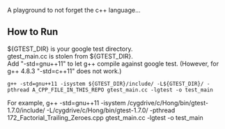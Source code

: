 A playground to not forget the c++ language...

## How to Run
${GTEST_DIR} is your google test directory.       
gtest_main.cc is stolen from ${GTEST_DIR}.        
Add "-std=gnu++11" to let g++ compile against google test. (However, for g++ 4.8.3 "-std=c++11" does not work.)     


    g++ -std=gnu++11 -isystem ${GTEST_DIR}/include/ -L${GTEST_DIR}/ -pthread A_CPP_FILE_IN_THIS_REPO gtest_main.cc -lgtest -o test_main

For example,
    g++ -std=gnu++11 -isystem /cygdrive/c/Hong/bin/gtest-1.7.0/include/ -L/cygdrive/c/Hong/bin/gtest-1.7.0/ -pthread 172_Factorial_Trailing_Zeroes.cpp gtest_main.cc -lgtest -o test_main


